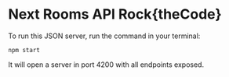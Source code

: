 # Next Rooms API Rock{theCode}

To run this JSON server, run the command in your terminal:

```
npm start
```

It will open a server in port 4200 with all endpoints exposed.
